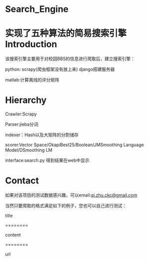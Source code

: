 Search_Engine
=============

实现了五种算法的简易搜索引擎
Introduction
=============

该搜索引擎主要用于对校园BBS的信息进行爬取后，建立搜索引擎：

python: scrapy(爬虫框架没有放上来) django搭建服务器

matlab:计算离线的评分矩阵

Hierarchy
=============
Crawler:Scrapy

Parser:jieba分词

indexer：Hash以及大矩阵的分割储存

scorer:Vector Space/OkapiBest25/Boolean/JMSmoothing Language Model/DSmoothing LM

interface:search.py 得到结果在web中显示

Contact
============
如果对该项目的测试数据感兴趣，可以email:qi.zhu.ckc@gmail.com

当然只要爬取的格式满足如下的例子，您也可以自己进行测试：

  title
  
  ========
  
  content
  
  ========
  
  url

